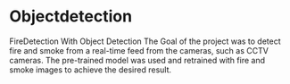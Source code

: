 # Objectdetection
FireDetection With Object Detection The Goal of the project was to detect fire and smoke from a real-time 
feed from the cameras, such as CCTV cameras. The pre-trained model was used and retrained with 
fire and smoke images to achieve the desired result.
